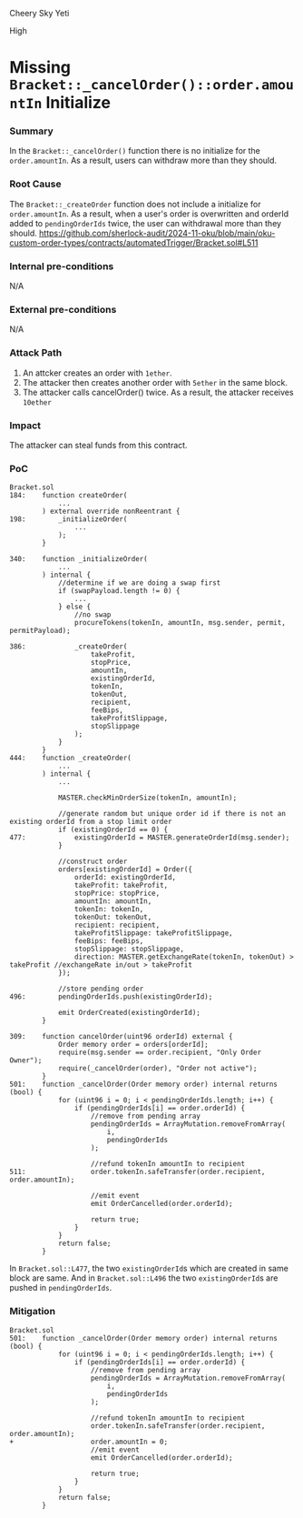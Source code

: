 Cheery Sky Yeti

High

# Missing `Bracket::_cancelOrder()::order.amountIn` Initialize



### Summary
In the `Bracket::_cancelOrder()` function there is no initialize for the `order.amountIn`.
As a result, users can withdraw more than they should.

### Root Cause
The `Bracket::_createOrder` function does not include a initialize for `order.amountIn`.
As a result, when a user's order is overwritten and orderId added to `pendingOrderIds` twice, the user can withdrawal more than they should.
https://github.com/sherlock-audit/2024-11-oku/blob/main/oku-custom-order-types/contracts/automatedTrigger/Bracket.sol#L511

### Internal pre-conditions
N/A

### External pre-conditions
N/A

### Attack Path
1. An attcker creates an order with `1ether`.
2. The attacker then creates another order with `5ether` in the same block.
3. The attacker calls cancelOrder() twice.
As a result, the attacker receives `10ether`

### Impact
The attacker can steal funds from this contract.

### PoC
```solidity
Bracket.sol
184:    function createOrder(
            ...
        ) external override nonReentrant {
198:        _initializeOrder(
                ...
            );
        }

340:    function _initializeOrder(
            ...
        ) internal {
            //determine if we are doing a swap first
            if (swapPayload.length != 0) {
                ...
            } else {
                //no swap
                procureTokens(tokenIn, amountIn, msg.sender, permit, permitPayload);

386:            _createOrder(
                    takeProfit,
                    stopPrice,
                    amountIn,
                    existingOrderId,
                    tokenIn,
                    tokenOut,
                    recipient,
                    feeBips,
                    takeProfitSlippage,
                    stopSlippage
                );
            }
        }
444:    function _createOrder(
            ...
        ) internal {
            ...

            MASTER.checkMinOrderSize(tokenIn, amountIn);

            //generate random but unique order id if there is not an existing orderId from a stop limit order
            if (existingOrderId == 0) {
477:            existingOrderId = MASTER.generateOrderId(msg.sender);
            }

            //construct order
            orders[existingOrderId] = Order({
                orderId: existingOrderId,
                takeProfit: takeProfit,
                stopPrice: stopPrice,
                amountIn: amountIn,
                tokenIn: tokenIn,
                tokenOut: tokenOut,
                recipient: recipient,
                takeProfitSlippage: takeProfitSlippage,
                feeBips: feeBips,
                stopSlippage: stopSlippage,
                direction: MASTER.getExchangeRate(tokenIn, tokenOut) > takeProfit //exchangeRate in/out > takeProfit
            });

            //store pending order
496:        pendingOrderIds.push(existingOrderId);

            emit OrderCreated(existingOrderId);
        }

309:    function cancelOrder(uint96 orderId) external {
            Order memory order = orders[orderId];
            require(msg.sender == order.recipient, "Only Order Owner");
            require(_cancelOrder(order), "Order not active");
        }
501:    function _cancelOrder(Order memory order) internal returns (bool) {
            for (uint96 i = 0; i < pendingOrderIds.length; i++) {
                if (pendingOrderIds[i] == order.orderId) {
                    //remove from pending array
                    pendingOrderIds = ArrayMutation.removeFromArray(
                        i,
                        pendingOrderIds
                    );

                    //refund tokenIn amountIn to recipient
511:                order.tokenIn.safeTransfer(order.recipient, order.amountIn);

                    //emit event
                    emit OrderCancelled(order.orderId);

                    return true;
                }
            }
            return false;
        }
```
In `Bracket.sol::L477`, the two `existingOrderId`s which are created in same block are same.
And in `Bracket.sol::L496` the two `existingOrderId`s are pushed in `pendingOrderIds`.

### Mitigation
```solidity
Bracket.sol
501:    function _cancelOrder(Order memory order) internal returns (bool) {
            for (uint96 i = 0; i < pendingOrderIds.length; i++) {
                if (pendingOrderIds[i] == order.orderId) {
                    //remove from pending array
                    pendingOrderIds = ArrayMutation.removeFromArray(
                        i,
                        pendingOrderIds
                    );

                    //refund tokenIn amountIn to recipient
                    order.tokenIn.safeTransfer(order.recipient, order.amountIn);
+                   order.amountIn = 0;                    
                    //emit event
                    emit OrderCancelled(order.orderId);

                    return true;
                }
            }
            return false;
        }
```

